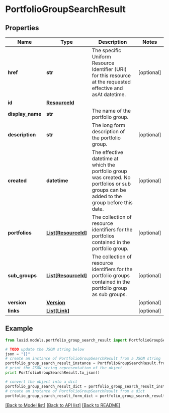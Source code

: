 # PortfolioGroupSearchResult


## Properties
Name | Type | Description | Notes
------------ | ------------- | ------------- | -------------
**href** | **str** | The specific Uniform Resource Identifier (URI) for this resource at the requested effective and asAt datetime. | [optional] 
**id** | [**ResourceId**](ResourceId.md) |  | 
**display_name** | **str** | The name of the portfolio group. | 
**description** | **str** | The long form description of the portfolio group. | [optional] 
**created** | **datetime** | The effective datetime at which the portfolio group was created. No portfolios or sub groups can be added to the group before this date. | [optional] 
**portfolios** | [**List[ResourceId]**](ResourceId.md) | The collection of resource identifiers for the portfolios contained in the portfolio group. | [optional] 
**sub_groups** | [**List[ResourceId]**](ResourceId.md) | The collection of resource identifiers for the portfolio groups contained in the portfolio group as sub groups. | [optional] 
**version** | [**Version**](Version.md) |  | [optional] 
**links** | [**List[Link]**](Link.md) |  | [optional] 

## Example

```python
from lusid.models.portfolio_group_search_result import PortfolioGroupSearchResult

# TODO update the JSON string below
json = "{}"
# create an instance of PortfolioGroupSearchResult from a JSON string
portfolio_group_search_result_instance = PortfolioGroupSearchResult.from_json(json)
# print the JSON string representation of the object
print PortfolioGroupSearchResult.to_json()

# convert the object into a dict
portfolio_group_search_result_dict = portfolio_group_search_result_instance.to_dict()
# create an instance of PortfolioGroupSearchResult from a dict
portfolio_group_search_result_form_dict = portfolio_group_search_result.from_dict(portfolio_group_search_result_dict)
```
[[Back to Model list]](../README.md#documentation-for-models) [[Back to API list]](../README.md#documentation-for-api-endpoints) [[Back to README]](../README.md)


